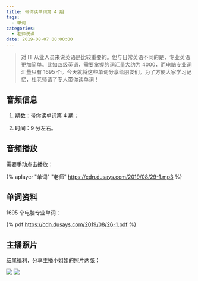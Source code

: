 ```yaml
---
title: 带你读单词第 4 期
tags:
  - 单词
categories:
  - 老师说课
date: 2019-08-07 00:00:00
---
```


> 对 IT 从业人员来说英语是比较重要的。但与日常英语不同的是，专业英语更加简单。比如四级英语，需要掌握的词汇量大约为 4000，而电脑专业词汇量只有 1695 个。今天就将这些单词分享给朋友们。为了方便大家学习记忆，杜老师请了专人带你读单词！

<!-- more -->

## 音频信息

1. 期数：带你读单词第 4 期；

2. 时间：9 分左右。

## 音频播放

需要手动点击播放：

{% aplayer "单词" "老师" https://cdn.dusays.com/2019/08/29-1.mp3 %}

## 单词资料

1695 个电脑专业单词：

{% pdf https://cdn.dusays.com/2019/08/26-1.pdf %}

## 主播照片

结尾福利，分享主播小姐姐的照片两张：

![](https://cdn.dusays.com/2019/08/29-1.jpg)
![](https://cdn.dusays.com/2019/08/29-2.jpg)